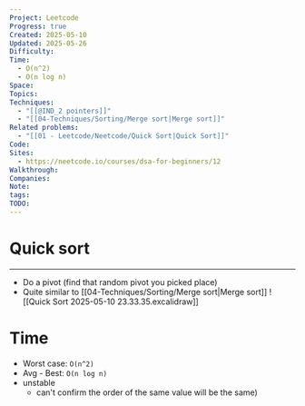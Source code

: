 ```yaml
---
Project: Leetcode
Progress: true
Created: 2025-05-10
Updated: 2025-05-26
Difficulty: 
Time:
  - O(n^2)
  - O(n log n)
Space: 
Topics: 
Techniques:
  - "[[@IND_2 pointers]]"
  - "[[04-Techniques/Sorting/Merge sort|Merge sort]]"
Related problems:
  - "[[01 - Leetcode/Neetcode/Quick Sort|Quick Sort]]"
Code: 
Sites:
  - https://neetcode.io/courses/dsa-for-beginners/12
Walkthrough: 
Companies: 
Note: 
tags: 
TODO: 
---
```

# Quick sort
---
- Do a pivot (find that random pivot you picked place)
- Quite similar to [[04-Techniques/Sorting/Merge sort|Merge sort]]
![[Quick Sort 2025-05-10 23.33.35.excalidraw]]
# Time
- Worst case: `O(n^2)`
- Avg - Best: `O(n log n)`
- unstable
	- can't confirm the order of the same value will be the same)

